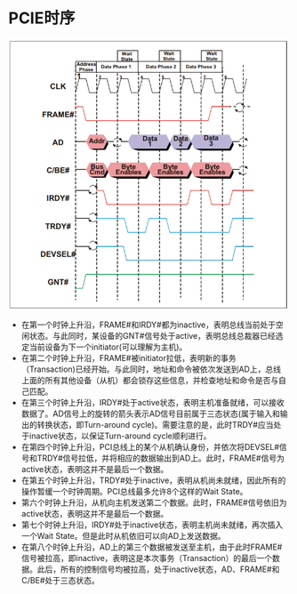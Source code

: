 # PCIE时序
![PCIE时序图](./image/pcie%E6%97%B6%E5%BA%8F%E5%9B%BE.png "PCIE时序图")
- 在第一个时钟上升沿，FRAME#和IRDY#都为inactive，表明总线当前处于空闲状态。与此同时，某设备的GNT#信号处于active，表明总线总裁器已经选定当前设备为下一个initiator(可以理解为主机)。
- 在第二个时钟上升沿，FRAME#被initiator拉低，表明新的事务（Transaction)已经开始。与此同时，地址和命令被依次发送到AD上，总线上面的所有其他设备（从机）都会锁存这些信息，并检查地址和命令是否与自己匹配。
- 在第三个时钟上升沿，IRDY#处于active状态，表明主机准备就绪，可以接收数据了。AD信号上的旋转的箭头表示AD信号目前属于三态状态(属于输入和输出的转换状态，即Turn-around cycle)。需要注意的是，此时TRDY#应当处于inactive状态，以保证Turn-around cycle顺利进行。
- 在第四个时钟上升沿，PCI总线上的某个从机确认身份，并依次将DEVSEL#信号和TRDY#信号拉低，并将相应的数据输出到AD上。此时，FRAME#信号为active状态，表明这并不是最后一个数据。
- 在第五个时钟上升沿，TRDY#处于inactive，表明从机尚未就绪，因此所有的操作暂缓一个时钟周期。PCI总线最多允许8个这样的Wait State。
- 第六个时钟上升沿，从机向主机发送第二个数据。此时，FRAME#信号依旧为active状态，表明这并不是最后一个数据。
- 第七个时钟上升沿，IRDY#处于inactive状态，表明主机尚未就绪，再次插入一个Wait State。但是此时从机依旧可以向AD上发送数据。
- 在第八个时钟上升沿，AD上的第三个数据被发送至主机，由于此时FRAME#信号被拉高，即inactive，表明这是本次事务（Transaction）的最后一个数据。此后，所有的控制信号均被拉高，处于inactive状态，AD、FRAME#和C/BE#处于三态状态。